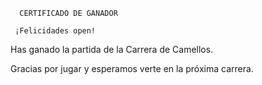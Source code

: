      CERTIFICADO DE GANADOR

     ¡Felicidades open!

Has ganado la partida de la Carrera de Camellos.

Gracias por jugar y esperamos verte en la próxima carrera.
